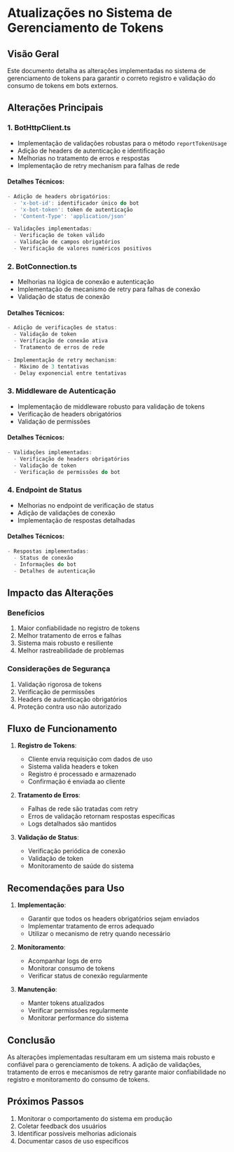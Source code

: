 # Atualizações no Sistema de Gerenciamento de Tokens

## Visão Geral
Este documento detalha as alterações implementadas no sistema de gerenciamento de tokens para garantir o correto registro e validação do consumo de tokens em bots externos.

## Alterações Principais

### 1. BotHttpClient.ts
- Implementação de validações robustas para o método `reportTokenUsage`
- Adição de headers de autenticação e identificação
- Melhorias no tratamento de erros e respostas
- Implementação de retry mechanism para falhas de rede

#### Detalhes Técnicos:
```typescript
- Adição de headers obrigatórios:
  - 'x-bot-id': identificador único do bot
  - 'x-bot-token': token de autenticação
  - 'Content-Type': 'application/json'

- Validações implementadas:
  - Verificação de token válido
  - Validação de campos obrigatórios
  - Verificação de valores numéricos positivos
```

### 2. BotConnection.ts
- Melhorias na lógica de conexão e autenticação
- Implementação de mecanismo de retry para falhas de conexão
- Validação de status de conexão

#### Detalhes Técnicos:
```typescript
- Adição de verificações de status:
  - Validação de token
  - Verificação de conexão ativa
  - Tratamento de erros de rede

- Implementação de retry mechanism:
  - Máximo de 3 tentativas
  - Delay exponencial entre tentativas
```

### 3. Middleware de Autenticação
- Implementação de middleware robusto para validação de tokens
- Verificação de headers obrigatórios
- Validação de permissões

#### Detalhes Técnicos:
```typescript
- Validações implementadas:
  - Verificação de headers obrigatórios
  - Validação de token
  - Verificação de permissões do bot
```

### 4. Endpoint de Status
- Melhorias no endpoint de verificação de status
- Adição de validações de conexão
- Implementação de respostas detalhadas

#### Detalhes Técnicos:
```typescript
- Respostas implementadas:
  - Status de conexão
  - Informações do bot
  - Detalhes de autenticação
```

## Impacto das Alterações

### Benefícios
1. Maior confiabilidade no registro de tokens
2. Melhor tratamento de erros e falhas
3. Sistema mais robusto e resiliente
4. Melhor rastreabilidade de problemas

### Considerações de Segurança
1. Validação rigorosa de tokens
2. Verificação de permissões
3. Headers de autenticação obrigatórios
4. Proteção contra uso não autorizado

## Fluxo de Funcionamento

1. **Registro de Tokens**:
   - Cliente envia requisição com dados de uso
   - Sistema valida headers e token
   - Registro é processado e armazenado
   - Confirmação é enviada ao cliente

2. **Tratamento de Erros**:
   - Falhas de rede são tratadas com retry
   - Erros de validação retornam respostas específicas
   - Logs detalhados são mantidos

3. **Validação de Status**:
   - Verificação periódica de conexão
   - Validação de token
   - Monitoramento de saúde do sistema

## Recomendações para Uso

1. **Implementação**:
   - Garantir que todos os headers obrigatórios sejam enviados
   - Implementar tratamento de erros adequado
   - Utilizar o mecanismo de retry quando necessário

2. **Monitoramento**:
   - Acompanhar logs de erro
   - Monitorar consumo de tokens
   - Verificar status de conexão regularmente

3. **Manutenção**:
   - Manter tokens atualizados
   - Verificar permissões regularmente
   - Monitorar performance do sistema

## Conclusão
As alterações implementadas resultaram em um sistema mais robusto e confiável para o gerenciamento de tokens. A adição de validações, tratamento de erros e mecanismos de retry garante maior confiabilidade no registro e monitoramento do consumo de tokens.

## Próximos Passos
1. Monitorar o comportamento do sistema em produção
2. Coletar feedback dos usuários
3. Identificar possíveis melhorias adicionais
4. Documentar casos de uso específicos 